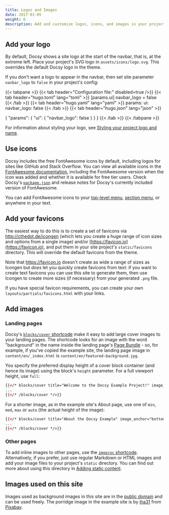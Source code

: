 ```yaml
---
title: Logos and Images
date: 2017-01-05
weight: 6
description: Add and customize logos, icons, and images in your project.
---
```


## Add your logo

By default, Docsy shows a site logo at the start of the navbar, that is, at the
extreme left. Place your project's SVG logo in `assets/icons/logo.svg`. This
overrides the default Docsy logo in the theme.

If you don't want a logo to appear in the navbar, then set site parameter `navbar_logo`
to `false` in your project's config:

<!-- prettier-ignore-start -->
{{< tabpane >}}
{{< tab header="Configuration file:" disabled=true />}}
{{< tab header="hugo.toml" lang="toml" >}}
[params.ui]
navbar_logo = false
{{< /tab >}}
{{< tab header="hugo.yaml" lang="yaml" >}}
params:
  ui:
    navbar_logo: false
{{< /tab >}}
{{< tab header="hugo.json" lang="json" >}}

{
  "params": {
    "ui": {
      "navbar_logo": false
    }
  }
}
{{< /tab >}}
{{< /tabpane >}}
<!-- prettier-ignore-end -->

For information about styling your logo, see [Styling your project logo and
name][].

[Styling your project logo and name]: /docs/adding-content/lookandfeel/#styling-your-project-logo-and-name

## Use icons

Docsy includes the free FontAwesome icons by default, including logos for sites like GitHub and Stack Overflow. You can view all available icons in the [FontAwesome documentation](https://fontawesome.com/icons/), including the FontAwesome version when the icon was added and whether it is available for free tier users. Check Docsy's [`package.json`](https://github.com/google/docsy/blob/main/package.json) and release notes for Docsy's currently included version of FontAwesome.

You can add FontAwesome icons to your [top-level menu](/docs/adding-content/navigation/#adding-icons-to-the-top-level-menu), [section menu](/docs/adding-content/navigation/#add-icons-to-the-section-menu), or anywhere in your text.

## Add your favicons

The easiest way to do this is to create a set of favicons via http://cthedot.de/icongen (which lets you create a huge range of icon sizes and options from a single image) and/or [https://favicon.io](https://favicon.io), and put them in your site project's `static/favicons` directory. This will override the default favicons from the theme.

Note that https://favicon.io  doesn't create as wide a range of sizes as Icongen but *does* let you quickly create favicons from text: if you want to create text favicons you can use this site to generate them, then use Icongen to create more sizes (if necessary) from your generated `.png` file.

If you have special favicon requirements, you can create your own `layouts/partials/favicons.html` with your links.

## Add images

### Landing pages

Docsy's [`blocks/cover` shortcode](/docs/adding-content/shortcodes/#blockscover) make it easy to add large cover images to your landing pages. The shortcode looks for an image with the word "background" in the name inside the landing page's [Page Bundle](https://gohugo.io/content-management/page-bundles/) - so, for example, if you've copied the example site, the landing page image in `content/en/_index.html` is `content/en/featured-background.jpg`.

You specify the preferred display height of a cover block container (and hence its image) using the block's `height` parameter.  For a full viewport height, use `full`:

```html
{{</* blocks/cover title="Welcome to the Docsy Example Project!" image_anchor="top" height="full" */>}}
...
{{</* /blocks/cover */>}}
```

For a shorter image, as in the example site's About page, use one of `min`, `med`, `max` or `auto` (the actual height of the image):

```html
{{</* blocks/cover title="About the Docsy Example" image_anchor="bottom" height="min" */>}}
...
{{</* /blocks/cover */>}}
```

### Other pages

To add inline images to other pages, use the [`imgproc` shortcode](/docs/adding-content/shortcodes/#imgproc). Alternatively, if you prefer, just use regular Markdown or HTML images and add your image files to your project's `static` directory. You can find out more about using this directory in [Adding static content](/docs/adding-content/content/#adding-static-content).

## Images used on this site

Images used as background images in this site are in the [public domain](https://commons.wikimedia.org/wiki/User:Bep/gallery#Wed_Aug_01_16:16:51_CEST_2018) and can be used freely. The porridge image in the example site is by <a href="https://pixabay.com/users/iha31-560629/?utm_source=link-attribution&amp;utm_medium=referral&amp;utm_campaign=image&amp;utm_content=531209">iha31</a> from <a href="https://pixabay.com/?utm_source=link-attribution&amp;utm_medium=referral&amp;utm_campaign=image&amp;utm_content=531209">Pixabay</a>.

